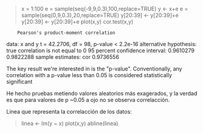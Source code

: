 > x = 1:100
> e = sample(seq(-9,9,0.3),100,replace=TRUE)
> y <- x+e
> e = sample(seq(0,9,0.3),20,replace=TRUE)
> y[20:39] <- y[20:39]+e
> y[20:39] <- y[20:39]+e
> plot(x,y)
> cor.test(x,y)

        Pearson's product-moment correlation

data:  x and y
t = 42.2706, df = 98, p-value < 2.2e-16
alternative hypothesis: true correlation is not equal to 0
95 percent confidence interval:
 0.9610279 0.9822288
sample estimates:
      cor
0.9736556


The key result we're interested in is the "p-value". Conventionally, any correlation with a p-value less than 0.05 is considered statistically significant

He hecho pruebas metiendo valores aleatorios más exagerados, y la verdad es que para valores de p ~0.05 a ojo no se observa correlacción.


Linea que representa la correlacción de los datos:
> linea <- lm(y ~ x)
> plot(x,y)
> abline(linea)

